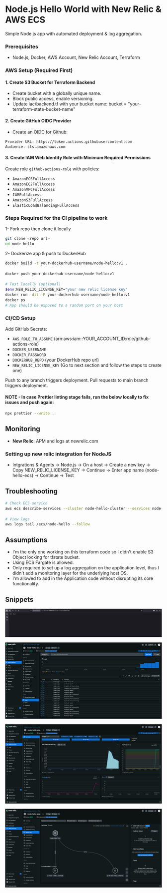# Node.js Hello World with New Relic & AWS ECS

Simple Node.js app with automated deployment & log aggregation.

### Prerequisites

- Node.js, Docker, AWS Account, New Relic Account, Terraform

### AWS Setup (Required First)

#### 1. Create S3 Bucket for Terraform Backend

- Create bucket with a globally unique name.
- Block public access, enable versioning.
- Update iac/backend.tf with your bucket name:
  bucket = "your-terraform-state-bucket-name"

#### 2. Create GitHub OIDC Provider

- Create an OIDC for Github:

```
Provider URL: https://token.actions.githubusercontent.com
Audience: sts.amazonaws.com
```

#### 3. Create IAM Web Identity Role with Minimum Required Permissions

Create role `github-actions-role` with policies:

- `AmazonECSFullAccess`
- `AmazonEC2FullAccess`
- `AmazonVPCFullAccess`
- `IAMFullAccess`
- `AmazonS3FullAccess`
- `ElasticLoadBalancingFullAccess`

### Steps Required for the CI pipeline to work

1- Fork repo then clone it locally

```bash
git clone <repo url>
cd node-hello
```

2- Dockerize app & push to DockerHub

```bash
docker build -t your-dockerhub-username/node-hello:v1 .

docker push your-dockerhub-username/node-hello:v1

# Test locally (optional)
$env:NEW_RELIC_LICENSE_KEY="your new relic license key"
docker run -dit -P your-dockerhub-username/node-hello:v1
docker ps
# App should be exposed to a random port on your host
```

### CI/CD Setup

Add GitHub Secrets:

- `AWS_ROLE_TO_ASSUME` (arn:aws:iam::YOUR_ACCOUNT_ID:role/github-actions-role)
- `DOCKER_USERNAME`
- `DOCKER_PASSWORD`
- `DOCKERHUB_REPO` (your DockerHub repo url)
- `NEW_RELIC_LICENSE_KEY` (Go to next section and follow the steps to create one)

Push to any branch triggers deployment.
Pull requests to main branch triggers deployment.

#### NOTE - In case Prettier linting stage fails, run the below locally to fix issues and push again:

```bash
npx prettier --write .
```

## Monitoring

- **New Relic**: APM and logs at newrelic.com

### Setting up new relic integration for NodeJS

- Intgrations & Agents -> Node.js -> On a host -> Create a new key -> Copy NEW_RELIC_LICENSE_KEY -> Continue -> Enter app name (node-hello-ecs) -> Continue -> Test


## Troubleshooting

```bash
# Check ECS service
aws ecs describe-services --cluster node-hello-cluster --services node-hello-task-service

# View logs
aws logs tail /ecs/node-hello --follow
```

## Assumptions

- I'm the only one working on this terraform code so I didn't enable S3 Object locking for tfstate bucket.
- Using ECS Fargate is allowed.
- Only required to set up a log aggregation on the application level, thus I didn't add a monitoring layer for the underlying host OS.
- I'm allowed to add in the Application code without disrupting its core functionality.

## Snippets

![alt text](./docs/image3.png)

![alt text](./docs/image.png)

![alt text](./docs/image1.png)

![alt text](./docs/image2.png)
